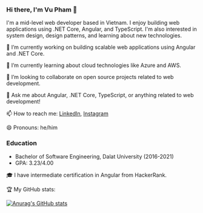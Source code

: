 ### Hi there, I'm Vu Pham 👋

I'm a mid-level web developer based in Vietnam. I enjoy building web applications using .NET Core, Angular, and TypeScript. I'm also interested in system design, design patterns, and learning about new technologies.

🔭 I’m currently working on building scalable web applications using Angular and .NET Core.

🌱 I’m currently learning about cloud technologies like Azure and AWS.

👯 I’m looking to collaborate on open source projects related to web development.

💬 Ask me about Angular, .NET Core, TypeScript, or anything related to web development!

📫 How to reach me: [LinkedIn](https://www.linkedin.com/in/anhvupt), [Instagram](https://www.instagram.com/_anhvupt)

😄 Pronouns: he/him

### Education

- Bachelor of Software Engineering, Dalat University (2016-2021)
- GPA: 3.23/4.00

🎓 I have intermediate certification in Angular from HackerRank.

🏆 My GitHub stats:

[![Anurag's GitHub stats](https://github-readme-stats.vercel.app/api?username=anhvupt&show_icons=true&theme=gruvbox)](https://github.com/anuraghazra/github-readme-stats)
